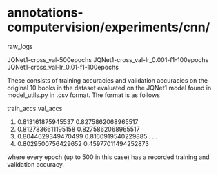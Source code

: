 annotations-computervision/experiments/cnn/
=========================================== 

raw_logs

JQNet1-cross_val-500epochs
JQNet1-cross_val-lr_0.001-f1-100epochs
JQNet1-cross_val-lr_0.01-f1-100epochs

These consists of training accuracies and validation accuracies on the 
original 10 books in the dataset evaluated on the JQNet1 model found
in model_utils.py in .csv format. The format is as follows 

train_accs	val_accs
1. 0.813161875945537	0.8275862068965517
2. 0.8127836611195158	0.8275862068965517
3. 0.8044629349470499	0.8160919540229885
.
.
.
500. 0.8029500756429652 	0.45977011494252873

where every epoch (up to 500 in this case) has a recorded training and 
validation accuracy.
